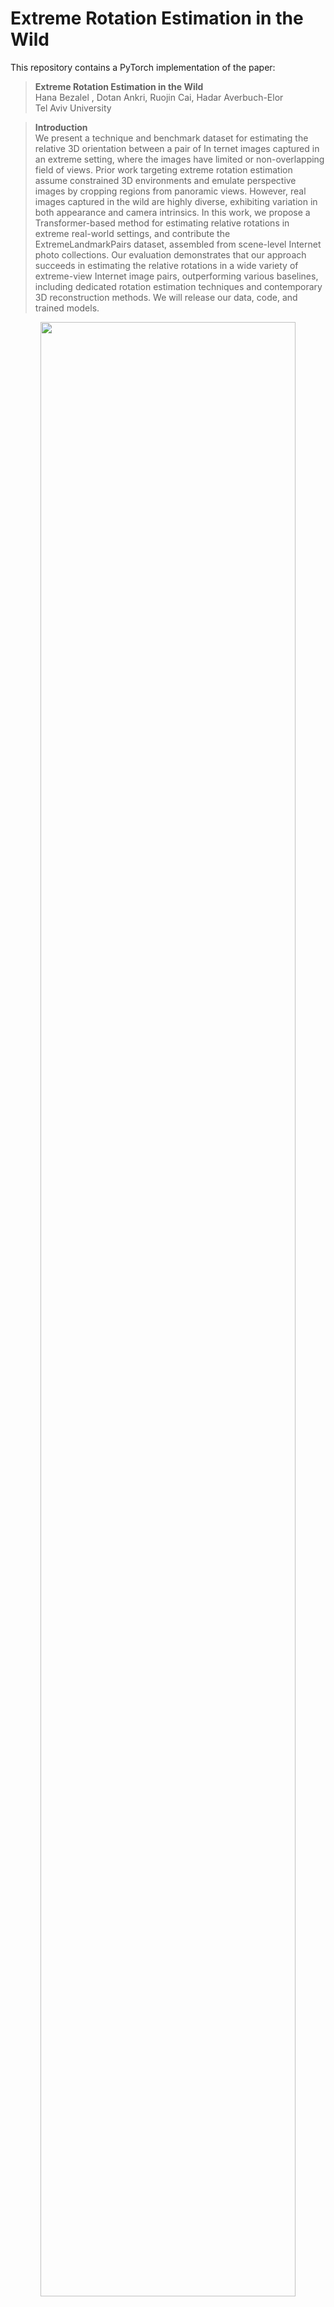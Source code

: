 # Extreme Rotation Estimation in the Wild
This repository contains a PyTorch implementation of the paper:
> **Extreme Rotation Estimation in the Wild**<br>
> Hana Bezalel , Dotan Ankri, Ruojin Cai, Hadar Averbuch-Elor<br>
> Tel Aviv University<br>

>**Introduction** <br>
>We present a technique and benchmark dataset for estimating the relative 3D orientation between a pair of In
ternet images captured in an extreme setting, where the images have limited or non-overlapping field of views.
Prior work targeting extreme rotation estimation assume constrained 3D environments and emulate perspective images
by cropping regions from panoramic views. However, real images captured in the wild are highly diverse, exhibiting
variation in both appearance and camera intrinsics. In this work, we propose a Transformer-based method
for estimating relative rotations in extreme real-world settings, and contribute the ExtremeLandmarkPairs dataset,
assembled from scene-level Internet photo collections. Our evaluation demonstrates that our approach succeeds in
estimating the relative rotations in a wide variety of extreme-view Internet image pairs, outperforming various baselines,
including dedicated rotation estimation techniques and contemporary 3D reconstruction methods. We will release our
data, code, and trained models.
<p align="center">
<img src="g" width="90%"/>  
</p>
</br>

# Getting Started

## Dependencies 
    conda env create -f ./tools/environment.yml
    conda activate rota_cuda_
</br>

## Getting the repo
    git clone https://github.com/TAU-VAILab/ExtremeRotationsInTheWild.git
    cd ExtremeRotationsInTheWild
</br>

# Dataset


# Pretrained Model

# Training
# Cite
